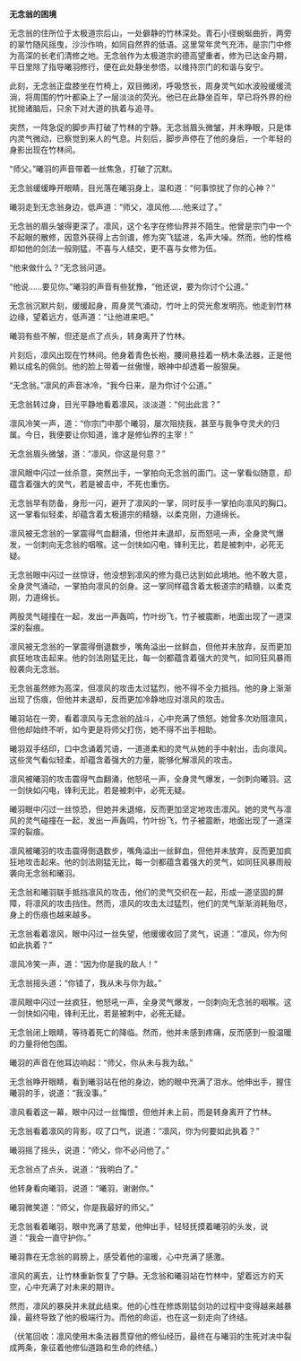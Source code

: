 **无念翁的困境**  

无念翁的住所位于太极道宗后山，一处僻静的竹林深处。青石小径蜿蜒曲折，两旁的翠竹随风摇曳，沙沙作响，如同自然界的低语。这里常年灵气充沛，是宗门中修为高深的长老们清修之地。无念翁作为太极道宗的德高望重者，修为已达金丹期，平日里除了指导曦羽修行，便在此处静坐参悟，以维持宗门的和谐与安宁。  

此刻，无念翁正盘膝坐在竹椅上，双目微闭，呼吸悠长，周身灵气如水波般缓缓流淌，将周围的竹叶都染上了一层淡淡的荧光。他已在此静坐百年，早已将外界的纷扰抛诸脑后，只余下对大道的执着与追寻。  

突然，一阵急促的脚步声打破了竹林的宁静。无念翁眉头微皱，并未睁眼，只是体内灵气微动，已察觉到来人的气息。片刻后，脚步声停在了他的身后，一个年轻的身影出现在竹林间。  

“师父。”曦羽的声音带着一丝焦急，打破了沉默。  

无念翁缓缓睁开眼睛，目光落在曦羽身上，温和道：“何事惊扰了你的心神？”  

曦羽走到无念翁身边，低声道：“师父，凛风他……他来过了。”  

无念翁的眉头皱得更深了。凛风，这个名字在修仙界并不陌生。他曾是宗门中一个不起眼的散修，因意外获得上古剑谱，修为突飞猛进，名声大噪。然而，他的性格却如他的剑法一般刚猛，不喜与人结交，更不喜与女修为伍。  

“他来做什么？”无念翁问道。  

“他说……要见你。”曦羽的声音有些犹豫，“他还说，要为你讨个公道。”  

无念翁沉默片刻，缓缓起身，周身灵气涌动，竹叶上的荧光愈发明亮。他走到竹林边缘，望着远方，低声道：“让他进来吧。”  

曦羽有些不解，但还是点了点头，转身离开了竹林。  

片刻后，凛风出现在竹林间。他身着青色长袍，腰间悬挂着一柄木条法器，正是他赖以成名的佩剑。他的脸上带着一丝傲慢，眼神中却透着一股狠戾。  

“无念翁。”凛风的声音冰冷，“我今日来，是为你讨个公道。”  

无念翁转过身，目光平静地看着凛风，淡淡道：“何出此言？”  

凛风冷笑一声，道：“你宗门中那个曦羽，屡次阻挠我，甚至与我争夺灵犬的归属。今日，我便要让你知道，谁才是修仙界的主宰！”  

无念翁眉头微皱，道：“凛风，你这是何意？”  

凛风眼中闪过一丝杀意，突然出手，一掌拍向无念翁的面门。这一掌看似随意，却蕴含着强大的灵气，若是被击中，不死也重伤。  

无念翁早有防备，身形一闪，避开了凛风的一掌，同时反手一掌拍向凛风的胸口。这一掌看似轻柔，却蕴含着太极道宗的精髓，以柔克刚，力道绵长。  

凛风被无念翁的一掌震得气血翻涌，但他并未退却，反而怒吼一声，全身灵气爆发，一剑刺向无念翁的咽喉。这一剑快如闪电，锋利无比，若是被刺中，必死无疑。  

无念翁眼中闪过一丝惊讶，他没想到凛风的修为竟已达到如此境地。他不敢大意，全身灵气涌动，一掌拍向凛风的剑身。这一掌同样蕴含着太极道宗的精髓，以柔克刚，力道绵长。  

两股灵气碰撞在一起，发出一声轰鸣，竹叶纷飞，竹子被震断，地面出现了一道深深的裂痕。  

凛风被无念翁的一掌震得倒退数步，嘴角溢出一丝鲜血，但他并未放弃，反而更加疯狂地攻击起来。他的剑法刚猛无比，每一剑都蕴含着强大的灵气，如同狂风暴雨般袭向无念翁。  

无念翁虽然修为高深，但凛风的攻击太过猛烈，他不得不全力抵挡。他的身上渐渐出现了伤痕，但他并未退却，反而更加冷静地应对凛风的攻击。  

曦羽站在一旁，看着凛风与无念翁的战斗，心中充满了愤怒。她曾多次劝阻凛风，但他却始终不听，如今更是将师父打伤，她不得不出手相助。  

曦羽双手结印，口中念诵着咒语，一道道柔和的灵气从她的手中射出，击向凛风。这些灵气看似轻柔，却蕴含着强大的力量，能够化解凛风的攻击。  

凛风被曦羽的攻击震得气血翻涌，他怒吼一声，全身灵气爆发，一剑刺向曦羽。这一剑快如闪电，锋利无比，若是被刺中，必死无疑。  

曦羽眼中闪过一丝惊恐，但她并未退缩，反而更加坚定地攻击凛风。她的灵气与凛风的灵气碰撞在一起，发出一声轰鸣，竹叶纷飞，竹子被震断，地面出现了一道深深的裂痕。  

凛风被曦羽的攻击震得倒退数步，嘴角溢出一丝鲜血，但他并未放弃，反而更加疯狂地攻击起来。他的剑法刚猛无比，每一剑都蕴含着强大的灵气，如同狂风暴雨般袭向无念翁和曦羽。  

无念翁和曦羽联手抵挡凛风的攻击，他们的灵气交织在一起，形成一道坚固的屏障，将凛风的攻击挡住。然而，凛风的攻击太过猛烈，他们的灵气渐渐消耗殆尽，身上的伤痕也越来越多。  

无念翁看着凛风，眼中闪过一丝失望，他缓缓收回了灵气，说道：“凛风，你为何如此执着？”  

凛风冷笑一声，道：“因为你是我的敌人！”  

无念翁摇头道：“你错了，我从未与你为敌。”  

凛风眼中闪过一丝疯狂，他怒吼一声，全身灵气爆发，一剑刺向无念翁的咽喉。这一剑快如闪电，锋利无比，若是被刺中，必死无疑。  

无念翁闭上眼睛，等待着死亡的降临。然而，他并未感到疼痛，反而感到一股温暖的力量将他包围。  

曦羽的声音在他耳边响起：“师父，你从未与我为敌。”  

无念翁睁开眼睛，看到曦羽站在他的身边，她的眼中充满了泪水。他伸出手，握住曦羽的手，说道：“我没事。”  

凛风看着这一幕，眼中闪过一丝悔恨，但他并未上前，而是转身离开了竹林。  

无念翁看着凛风的背影，叹了口气，说道：“凛风，你为何要如此执着？”  

曦羽摇了摇头，说道：“师父，你不必问他了。”  

无念翁点了点头，说道：“我明白了。”  

他转身看向曦羽，说道：“曦羽，谢谢你。”  

曦羽微笑道：“师父，你是我最好的师父。”  

无念翁看着曦羽，眼中充满了慈爱，他伸出手，轻轻抚摸着曦羽的头发，说道：“我会一直守护你。”  

曦羽靠在无念翁的肩膀上，感受着他的温暖，心中充满了感激。  

凛风的离去，让竹林重新恢复了宁静。无念翁和曦羽站在竹林中，望着远方的天空，心中充满了对未来的期许。  

然而，凛风的暴戾并未就此结束。他的心性在修炼刚猛剑功的过程中变得越来越暴躁，最终导致了他的极端行为。而他的命运，也在这一刻走向了终结。  

（伏笔回收：凛风使用木条法器贯穿他的修仙经历，最终在与曦羽的生死对决中裂成两条，象征着他修仙道路和生命的终结。）
